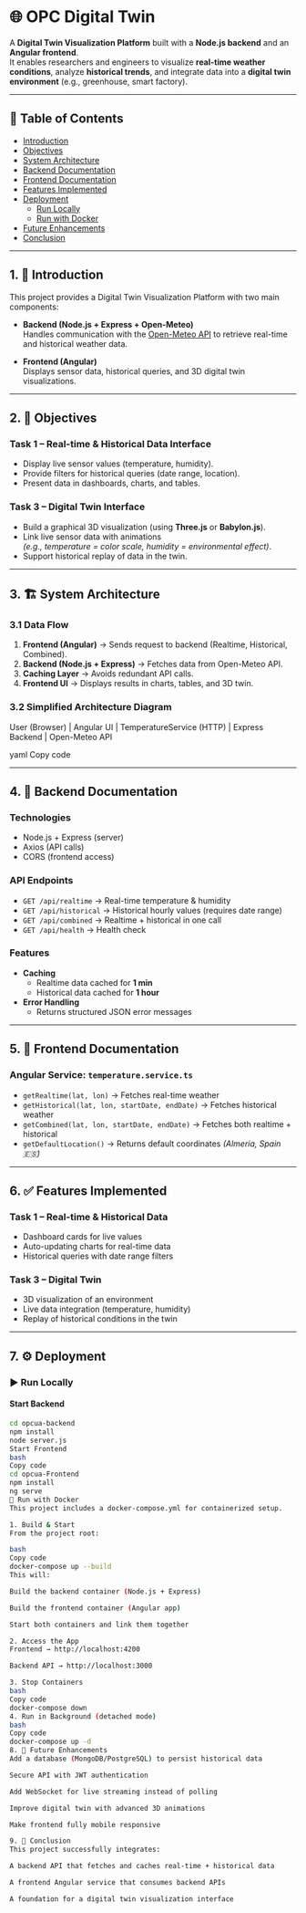 # 🌐 OPC Digital Twin

A **Digital Twin Visualization Platform** built with a **Node.js backend** and an **Angular frontend**.  
It enables researchers and engineers to visualize **real-time weather conditions**, analyze **historical trends**, and integrate data into a **digital twin environment** (e.g., greenhouse, smart factory).

---

## 📖 Table of Contents
- [Introduction](#introduction)
- [Objectives](#objectives)
- [System Architecture](#system-architecture)
- [Backend Documentation](#backend-documentation)
- [Frontend Documentation](#frontend-documentation)
- [Features Implemented](#features-implemented)
- [Deployment](#deployment)
  - [Run Locally](#run-locally)
  - [Run with Docker](#run-with-docker)
- [Future Enhancements](#future-enhancements)
- [Conclusion](#conclusion)

---

## 1. 🚀 Introduction
This project provides a Digital Twin Visualization Platform with two main components:

- **Backend (Node.js + Express + Open-Meteo)**  
  Handles communication with the [Open-Meteo API](https://open-meteo.com) to retrieve real-time and historical weather data.

- **Frontend (Angular)**  
  Displays sensor data, historical queries, and 3D digital twin visualizations.

---

## 2. 🎯 Objectives

### Task 1 – Real-time & Historical Data Interface
- Display live sensor values (temperature, humidity).
- Provide filters for historical queries (date range, location).
- Present data in dashboards, charts, and tables.

### Task 3 – Digital Twin Interface
- Build a graphical 3D visualization (using **Three.js** or **Babylon.js**).
- Link live sensor data with animations  
  *(e.g., temperature = color scale, humidity = environmental effect)*.
- Support historical replay of data in the twin.

---

## 3. 🏗️ System Architecture

### 3.1 Data Flow
1. **Frontend (Angular)** → Sends request to backend (Realtime, Historical, Combined).  
2. **Backend (Node.js + Express)** → Fetches data from Open-Meteo API.  
3. **Caching Layer** → Avoids redundant API calls.  
4. **Frontend UI** → Displays results in charts, tables, and 3D twin.  

### 3.2 Simplified Architecture Diagram
User (Browser)
|
Angular UI
|
TemperatureService (HTTP)
|
Express Backend
|
Open-Meteo API

yaml
Copy code

---

## 4. 🔧 Backend Documentation

### Technologies
- Node.js + Express (server)
- Axios (API calls)
- CORS (frontend access)

### API Endpoints
- `GET /api/realtime` → Real-time temperature & humidity  
- `GET /api/historical` → Historical hourly values (requires date range)  
- `GET /api/combined` → Realtime + historical in one call  
- `GET /api/health` → Health check  

### Features
- **Caching**
  - Realtime data cached for **1 min**  
  - Historical data cached for **1 hour**  
- **Error Handling**
  - Returns structured JSON error messages  

---

## 5. 🎨 Frontend Documentation

### Angular Service: `temperature.service.ts`
- `getRealtime(lat, lon)` → Fetches real-time weather  
- `getHistorical(lat, lon, startDate, endDate)` → Fetches historical weather  
- `getCombined(lat, lon, startDate, endDate)` → Fetches both realtime + historical  
- `getDefaultLocation()` → Returns default coordinates *(Almería, Spain 🇪🇸)*  

---

## 6. ✅ Features Implemented

### Task 1 – Real-time & Historical Data
- Dashboard cards for live values  
- Auto-updating charts for real-time data  
- Historical queries with date range filters  

### Task 3 – Digital Twin
- 3D visualization of an environment  
- Live data integration (temperature, humidity)  
- Replay of historical conditions in the twin  

---

## 7. ⚙️ Deployment

### ▶️ Run Locally

#### Start Backend
```bash
cd opcua-backend
npm install
node server.js
Start Frontend
bash
Copy code
cd opcua-Frontend
npm install
ng serve
🐳 Run with Docker
This project includes a docker-compose.yml for containerized setup.

1. Build & Start
From the project root:

bash
Copy code
docker-compose up --build
This will:

Build the backend container (Node.js + Express)

Build the frontend container (Angular app)

Start both containers and link them together

2. Access the App
Frontend → http://localhost:4200

Backend API → http://localhost:3000

3. Stop Containers
bash
Copy code
docker-compose down
4. Run in Background (detached mode)
bash
Copy code
docker-compose up -d
8. 🔮 Future Enhancements
Add a database (MongoDB/PostgreSQL) to persist historical data

Secure API with JWT authentication

Add WebSocket for live streaming instead of polling

Improve digital twin with advanced 3D animations

Make frontend fully mobile responsive

9. 🏁 Conclusion
This project successfully integrates:

A backend API that fetches and caches real-time + historical data

A frontend Angular service that consumes backend APIs

A foundation for a digital twin visualization interface

